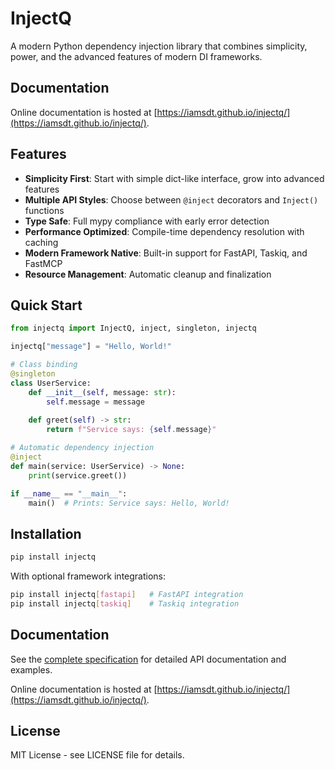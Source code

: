 # InjectQ

A modern Python dependency injection library that combines simplicity, power, and the advanced features of modern DI frameworks.

## Documentation
Online documentation is hosted at [https://iamsdt.github.io/injectq/](https://iamsdt.github.io/injectq/).


## Features

- **Simplicity First**: Start with simple dict-like interface, grow into advanced features
- **Multiple API Styles**: Choose between `@inject` decorators and `Inject()` functions  
- **Type Safe**: Full mypy compliance with early error detection
- **Performance Optimized**: Compile-time dependency resolution with caching
- **Modern Framework Native**: Built-in support for FastAPI, Taskiq, and FastMCP
- **Resource Management**: Automatic cleanup and finalization

## Quick Start

```python
from injectq import InjectQ, inject, singleton, injectq

injectq["message"] = "Hello, World!"

# Class binding
@singleton
class UserService:
    def __init__(self, message: str):
        self.message = message
    
    def greet(self) -> str:
        return f"Service says: {self.message}"

# Automatic dependency injection
@inject
def main(service: UserService) -> None:
    print(service.greet())

if __name__ == "__main__":
    main()  # Prints: Service says: Hello, World!
```

## Installation

```bash
pip install injectq
```

With optional framework integrations:

```bash
pip install injectq[fastapi]   # FastAPI integration
pip install injectq[taskiq]    # Taskiq integration  
```

## Documentation

See the [complete specification](INJECTQ_SPECIFICATION.md) for detailed API documentation and examples.

Online documentation is hosted at [https://iamsdt.github.io/injectq/](https://iamsdt.github.io/injectq/).

## License

MIT License - see LICENSE file for details.